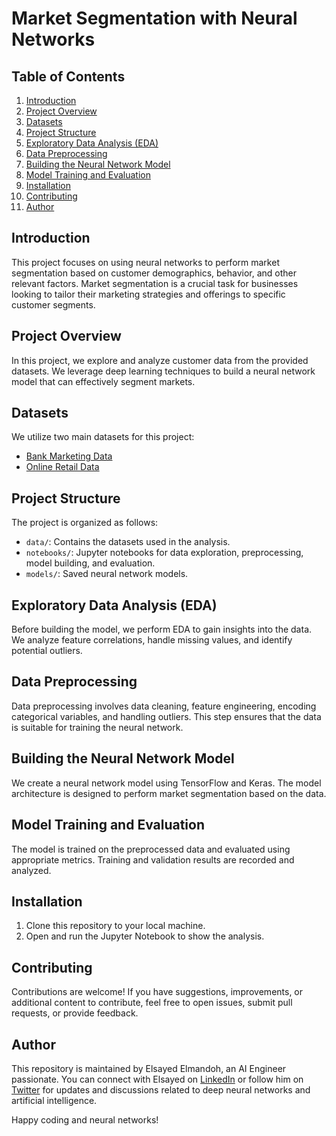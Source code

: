 # Market Segmentation with Neural Networks

## Table of Contents
1. [Introduction](#introduction)
2. [Project Overview](#project-overview)
3. [Datasets](#datasets)
4. [Project Structure](#project-structure)
5. [Exploratory Data Analysis (EDA)](#exploratory-data-analysis-eda)
6. [Data Preprocessing](#data-preprocessing)
7. [Building the Neural Network Model](#building-the-neural-network-model)
8. [Model Training and Evaluation](#model-training-and-evaluation)
9. [Installation](#installation)
10. [Contributing](#contributing)
11. [Author](#author)
  
## Introduction
This project focuses on using neural networks to perform market segmentation based on customer demographics, behavior, and other relevant factors. Market segmentation is a crucial task for businesses looking to tailor their marketing strategies and offerings to specific customer segments.

## Project Overview
In this project, we explore and analyze customer data from the provided datasets. We leverage deep learning techniques to build a neural network model that can effectively segment markets.

## Datasets
We utilize two main datasets for this project:
- [Bank Marketing Data](https://www.kaggle.com/datasets/henriqueyamahata/bank-marketing)
- [Online Retail Data](https://www.kaggle.com/datasets/carrie1/ecommerce-data)

## Project Structure
The project is organized as follows:
- `data/`: Contains the datasets used in the analysis.
- `notebooks/`: Jupyter notebooks for data exploration, preprocessing, model building, and evaluation.
- `models/`: Saved neural network models.

## Exploratory Data Analysis (EDA)
Before building the model, we perform EDA to gain insights into the data. We analyze feature correlations, handle missing values, and identify potential outliers.

## Data Preprocessing
Data preprocessing involves data cleaning, feature engineering, encoding categorical variables, and handling outliers. This step ensures that the data is suitable for training the neural network.

## Building the Neural Network Model
We create a neural network model using TensorFlow and Keras. The model architecture is designed to perform market segmentation based on the data.

## Model Training and Evaluation
The model is trained on the preprocessed data and evaluated using appropriate metrics. Training and validation results are recorded and analyzed.

## Installation
1. Clone this repository to your local machine.
2. Open and run the Jupyter Notebook to show the analysis.

## Contributing

Contributions are welcome! If you have suggestions, improvements, or additional content to contribute, feel free to open issues, submit pull requests, or provide feedback. 

## Author

This repository is maintained by Elsayed Elmandoh, an AI Engineer passionate. You can connect with Elsayed on [LinkedIn](https://www.linkedin.com/in/elsayed-elmandoh-77544428a/) or follow him on [Twitter](https://twitter.com/elsayedelmandoo) for updates and discussions related to deep neural networks and artificial intelligence.

Happy coding and neural networks!
